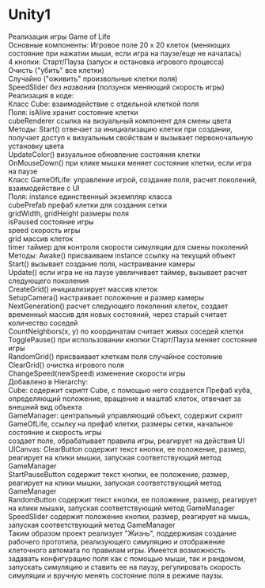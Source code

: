 # Unity1  
Реализация игры Game of Life  
Основные компоненты:  Игровое поле 20 х 20 клеток (меняющих состояние при нажатии мыши, если игра на паузе/еще не началась)   
                      4 кнопки: Старт/Пауза (запуск и остановка игрового процесса)   
                                Очисть ("убить" все клетки)  
                                Случайно ("оживить" произвольные клетки поля)  
                                SpeedSlider *без названия* (ползунок меняющий скорость игры)  
Реализация в коде:    
Класс Cube: взаимодействие с отдельной клеткой поля  
Поля:  isAlive хранит состояние клетки    
       cubeRenderer ссылка на визуальный компонент для смены цвета    
Методы: Start() отвечает за инициализацию клетки при создании, получает доступ к визуальным свойствам и вызывает первоночальную установку цвета  
         UpdateColor() визуальное обновление состояния клетки  
         OnMouseDown() при клике мышки меняет состояние клетки, если игра на паузе  
Класс GameOfLife: управление игрой, создание поля, расчет поколений, взаимодействие с UI  
Поля: instance единственный экземпляр класса    
      cubePrefab префаб клетки для создания сетки  
      gridWidth, gridHeight размеры поля  
      isPaused состояние игры  
      speed скорость игры  
      grid массив клеток  
      timer таймер для контроля скорости симуляции для смены поколений  
Методы: Awake() присваиваем instance ссылку на текущий объект  
        Start() вызывает создание поля, настраивание камеры  
        Update() если игра не на паузе увеличивает таймер, вызывает расчет следующего поколения  
        CreateGrid() инициализирует массив клеток  
        SetupCamera() настраивает положение и размер камеры  
        NextGeneration() расчет следующего поколения клеток, создает временный массив для новых состояний, через старый считает количество соседей  
        CountNeighbors(x, y) по координатам считает живых соседей клетки  
        TogglePause() при использовании кнопки Старт/Пауза меняет состояние игры  
        RandomGrid() присваивает клеткам поля случайное состояние  
        ClearGrid() очистка игрового поля  
        ChangeSpeed(newSpeed) изменение скорости игры  
Добавлено в Hierarchy:  
Cube:  содержит скрипт Cube, с помощью него создается Префаб куба, определяющий положение, вращение и маштаб клеток, отвечает за внешний вид объекта   
GameManager: центральный управляющий объект, содержит скрипт GameOfLife, ссылку на префаб клетки, размеры сетки, начальное состояние и скорость игры   
             создает поле, обрабатывает правила игры, реагирует на действия UI  
UICanvas: ClearButton содержит текст кнопки, ее положение, размер, реагирует на клики мышки, запуская соответствующий метод GameManager  
          StartPauseButton содержит текст кнопки, ее положение, размер, реагирует на клики мышки, запуская соответствующий метод GameManager   
          RandomButton содержит текст кнопки, ее положение, размер, реагирует на клики мышки, запуская соответствующий метод GameManager  
          SpeedSlider содержит положение кнопки, размер, реагирует на мышь, запуская соответствующий метод GameManager    
Таким образом проект реализует "Жизнь", поддерживая создание рабочего прототипа, реализующего симуляцию и отображение клеточного автомата по правилам игры. Имеется возможность задавать конфигурацию поля как с помощью мыши, так и рандомом, запускать симуляцию и ставить ее на паузу, регулировать скорость симуляции и вручную менять состояние поля в режиме паузы.  
 

